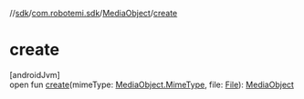 //[sdk](../../../index.md)/[com.robotemi.sdk](../index.md)/[MediaObject](index.md)/[create](create.md)

# create

[androidJvm]\
open fun [create](create.md)(mimeType: [MediaObject.MimeType](-mime-type/index.md), file: [File](https://docs.oracle.com/javase/8/docs/api/java/io/File.html)): [MediaObject](index.md)
